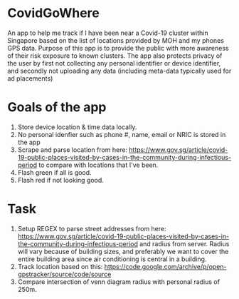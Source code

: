 # CovidGoWhere
An app to help me track if I have been near a Covid-19 cluster within Singapore based on the list of locations provided by MOH and my phones GPS data. Purpose of this app is to provide the public with more awareness of their risk exposure to known clusters. The app also protects privacy of the user by first not collecting any personal identifier or device identifier, and secondly not uploading any data (including meta-data typically used for ad placements)

# Goals of the app
1. Store device location & time data locally.
2. No personal idenfier such as phone #, name, email or NRIC is stored in the app
3. Scrape and parse location from here: https://www.gov.sg/article/covid-19-public-places-visited-by-cases-in-the-community-during-infectious-period to compare with locations that I've been.
4. Flash green if all is good.
5. Flash red if not looking good.

# Task
1. Setup REGEX to parse street addresses from here: https://www.gov.sg/article/covid-19-public-places-visited-by-cases-in-the-community-during-infectious-period and radius from server. Radius will vary because of building sizes, and preferably we want to cover the entire building area since air conditioning is central in a building.  
2. Track location based on this: https://code.google.com/archive/p/open-gpstracker/source/code/source
3. Compare intersection of venn diagram radius with personal radius of 250m.
